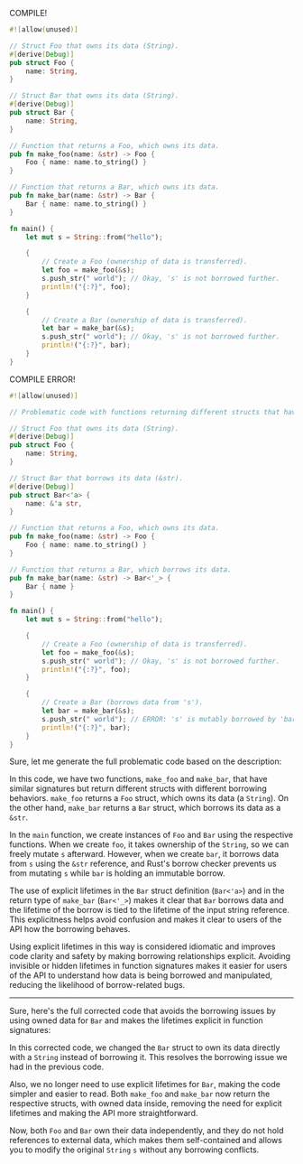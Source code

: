 


COMPILE!


```rust
#![allow(unused)]

// Struct Foo that owns its data (String).
#[derive(Debug)]
pub struct Foo {
    name: String,
}

// Struct Bar that owns its data (String).
#[derive(Debug)]
pub struct Bar {
    name: String,
}

// Function that returns a Foo, which owns its data.
pub fn make_foo(name: &str) -> Foo {
    Foo { name: name.to_string() }
}

// Function that returns a Bar, which owns its data.
pub fn make_bar(name: &str) -> Bar {
    Bar { name: name.to_string() }
}

fn main() {
    let mut s = String::from("hello");

    {
        // Create a Foo (ownership of data is transferred).
        let foo = make_foo(&s);
        s.push_str(" world"); // Okay, 's' is not borrowed further.
        println!("{:?}", foo);
    }

    {
        // Create a Bar (ownership of data is transferred).
        let bar = make_bar(&s);
        s.push_str(" world"); // Okay, 's' is not borrowed further.
        println!("{:?}", bar);
    }
}
```





COMPILE ERROR!


```rust
#![allow(unused)]

// Problematic code with functions returning different structs that have different borrowing behaviors.

// Struct Foo that owns its data (String).
#[derive(Debug)]
pub struct Foo {
    name: String,
}

// Struct Bar that borrows its data (&str).
#[derive(Debug)]
pub struct Bar<'a> {
    name: &'a str,
}

// Function that returns a Foo, which owns its data.
pub fn make_foo(name: &str) -> Foo {
    Foo { name: name.to_string() }
}

// Function that returns a Bar, which borrows its data.
pub fn make_bar(name: &str) -> Bar<'_> {
    Bar { name }
}

fn main() {
    let mut s = String::from("hello");

    {
        // Create a Foo (ownership of data is transferred).
        let foo = make_foo(&s);
        s.push_str(" world"); // Okay, 's' is not borrowed further.
        println!("{:?}", foo);
    }

    {
        // Create a Bar (borrows data from 's').
        let bar = make_bar(&s);
        s.push_str(" world"); // ERROR: 's' is mutably borrowed by 'bar'.
        println!("{:?}", bar);
    }
}
```




Sure, let me generate the full problematic code based on the description:


In this code, we have two functions, `make_foo` and `make_bar`, that have similar signatures but return different structs with different borrowing behaviors. `make_foo` returns a `Foo` struct, which owns its data (a `String`). On the other hand, `make_bar` returns a `Bar` struct, which borrows its data as a `&str`.

In the `main` function, we create instances of `Foo` and `Bar` using the respective functions. When we create `foo`, it takes ownership of the `String`, so we can freely mutate `s` afterward. However, when we create `bar`, it borrows data from `s` using the `&str` reference, and Rust's borrow checker prevents us from mutating `s` while `bar` is holding an immutable borrow.

The use of explicit lifetimes in the `Bar` struct definition (`Bar<'a>`) and in the return type of `make_bar` (`Bar<'_>`) makes it clear that `Bar` borrows data and the lifetime of the borrow is tied to the lifetime of the input string reference. This explicitness helps avoid confusion and makes it clear to users of the API how the borrowing behaves.

Using explicit lifetimes in this way is considered idiomatic and improves code clarity and safety by making borrowing relationships explicit. Avoiding invisible or hidden lifetimes in function signatures makes it easier for users of the API to understand how data is being borrowed and manipulated, reducing the likelihood of borrow-related bugs.




___


Sure, here's the full corrected code that avoids the borrowing issues by using owned data for `Bar` and makes the lifetimes explicit in function signatures:



In this corrected code, we changed the `Bar` struct to own its data directly with a `String` instead of borrowing it. This resolves the borrowing issue we had in the previous code.

Also, we no longer need to use explicit lifetimes for `Bar`, making the code simpler and easier to read. Both `make_foo` and `make_bar` now return the respective structs, with owned data inside, removing the need for explicit lifetimes and making the API more straightforward.

Now, both `Foo` and `Bar` own their data independently, and they do not hold references to external data, which makes them self-contained and allows you to modify the original `String` `s` without any borrowing conflicts.